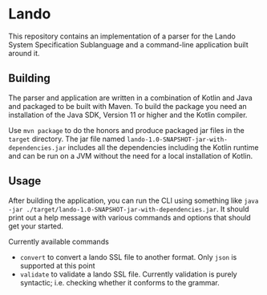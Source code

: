# Lando

This repository contains an implementation of a parser for the Lando System Specification Sublanguage and a command-line application built around it.

## Building

The parser and application are written in a combination of Kotlin and Java and packaged to be built with Maven. To build the package you need an installation of the Java SDK, Version 11 or higher and the Kotlin compiler.

Use `mvn package` to do the honors and produce packaged jar files in the `target` directory. The jar file named `lando-1.0-SNAPSHOT-jar-with-dependencies.jar` includes all the dependencies including the Kotlin runtime and can be run on a JVM without the need for a local installation of Kotlin.

## Usage

After building the application, you can run the CLI using something like `java -jar ./target/lando-1.0-SNAPSHOT-jar-with-dependencies.jar`. It should print out a help message with various commands and options that should get your started.

Currently available commands
- `convert` to convert a lando SSL file to another format. Only `json` is supported at this point
- `validate` to validate a lando SSL file. Currently validation is purely syntactic; i.e. checking whether it conforms to the grammar.
